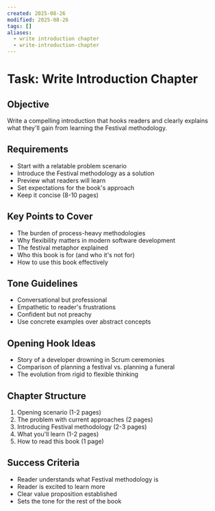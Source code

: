 ```yaml
---
created: 2025-08-26
modified: 2025-08-26
tags: []
aliases:
  - write introduction chapter
  - write-introduction-chapter
---
```


# Task: Write Introduction Chapter

## Objective

Write a compelling introduction that hooks readers and clearly explains what
they'll gain from learning the Festival methodology.

## Requirements

- Start with a relatable problem scenario
- Introduce the Festival methodology as a solution
- Preview what readers will learn
- Set expectations for the book's approach
- Keep it concise (8-10 pages)

## Key Points to Cover

- The burden of process-heavy methodologies
- Why flexibility matters in modern software development
- The festival metaphor explained
- Who this book is for (and who it's not for)
- How to use this book effectively

## Tone Guidelines

- Conversational but professional
- Empathetic to reader's frustrations
- Confident but not preachy
- Use concrete examples over abstract concepts

## Opening Hook Ideas

- Story of a developer drowning in Scrum ceremonies
- Comparison of planning a festival vs. planning a funeral
- The evolution from rigid to flexible thinking

## Chapter Structure

1. Opening scenario (1-2 pages)
2. The problem with current approaches (2 pages)
3. Introducing Festival methodology (2-3 pages)
4. What you'll learn (1-2 pages)
5. How to read this book (1 page)

## Success Criteria

- Reader understands what Festival methodology is
- Reader is excited to learn more
- Clear value proposition established
- Sets the tone for the rest of the book
